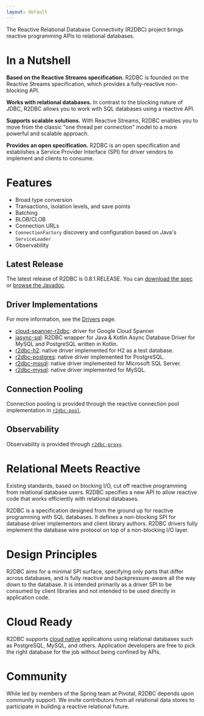```yaml
---
layout: default
---
```


The Reactive Relational Database Connectivity (R2DBC) project brings reactive programming APIs to relational databases.

# In a Nutshell

**Based on the Reactive Streams specification.** R2DBC is founded on the Reactive Streams specification, which provides a fully-reactive non-blocking API.

**Works with relational databases.** In contrast to the blocking nature of JDBC, R2DBC allows you to work with SQL databases using a reactive API.

**Supports scalable solutions.** With Reactive Streams, R2DBC enables you to move from the classic "one thread per connection" model to a more powerful and scalable approach.

**Provides an open specification.** R2DBC is an open specification and establishes a Service Provider Interface (SPI) for driver vendors to implement and clients to consume.

# Features

* Broad type conversion
* Transactions, isolation levels, and save points
* Batching
* BLOB/CLOB
* Connection URLs
* `ConnectionFactory` discovery and configuration based on Java's `ServiceLoader`
* Observability

## Latest Release

The latest release of R2DBC is 0.8.1.RELEASE. You can [download the spec](/spec/0.8.1.RELEASE/spec/html/) or [browse the Javadoc](/spec/0.8.1.RELEASE/api/).

## Driver Implementations

For more information, see the [Drivers](/drivers/) page.

* [cloud-spanner-r2dbc](https://github.com/GoogleCloudPlatform/cloud-spanner-r2dbc): driver for Google Cloud Spanner
* [jasync-sql](https://github.com/jasync-sql/jasync-sql): R2DBC wrapper for Java & Kotlin Async Database Driver for MySQL and PostgreSQL written in Kotlin.
* [r2dbc-h2](https://github.com/r2dbc/r2dbc-h2): native driver implemented for H2 as a test database.
* [r2dbc-postgres](https://github.com/r2dbc/r2dbc-postgresql): native driver implemented for PostgreSQL.
* [r2dbc-mssql](https://github.com/r2dbc/r2dbc-mssql): native driver implemented for Microsoft SQL Server.
* [r2dbc-mysql](https://github.com/mirromutth/r2dbc-mysql): native driver implemented for MySQL.

## Connection Pooling

Connection pooling is provided through the reactive connection pool implementation in [`r2dbc-pool`](https://github.com/r2dbc/r2dbc-pool).

## Observability

Observability is provided through [`r2dbc-proxy`](https://github.com/r2dbc/r2dbc-proxy).

# Relational Meets Reactive

Existing standards, based on blocking I/O, cut off reactive programming from relational database users. R2DBC specifies a new API to allow reactive code that works efficiently with relational databases.

R2DBC is a specification designed from the ground up for reactive programming with SQL databases. It defines a non-blocking SPI for database driver implementors and client library authors. R2DBC drivers fully implement the database wire protocol on top of a non-blocking I/O layer.

# Design Principles

R2DBC aims for a minimal SPI surface, specifying only parts that differ across databases, and is fully reactive and backpressure-aware all the way down to the database. It is intended primarily as a driver SPI to be consumed by client libraries and not intended to be used directly in application code.

# Cloud Ready

R2DBC supports [cloud native](https://pivotal.io/cloud-native) applications using relational databases such as PostgreSQL, MySQL, and others. Application developers are free to pick the right database for the job without being confined by APIs.

# Community

While led by members of the Spring team at Pivotal, R2DBC depends upon community support. We invite contributors from all relational data stores to participate in building a reactive relational future.
